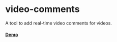 video-comments
==============

A tool to add real-time video comments for videos.

#### [Demo](https://cdn.rawgit.com/huttj/video-comments/e7b986cc5c88be9912ce8b05209dd6ed8fde35b7/list.html)
